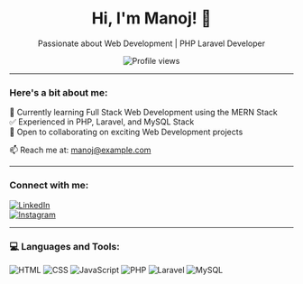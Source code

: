 <h1 align="center">Hi, I'm Manoj! 👋</h1>

<p align="center">
  Passionate about Web Development | PHP Laravel Developer
</p>

<p align="center">
  <img src="https://komarev.com/ghpvc/?username=manoj-dev&style=flat-square" alt="Profile views" />
</p>

---

### Here's a bit about me:

🌱 Currently learning Full Stack Web Development using the MERN Stack  
✅ Experienced in PHP, Laravel, and MySQL Stack  
🤝 Open to collaborating on exciting Web Development projects  

📫 Reach me at: [manoj@example.com](mailto:manoj@example.com)

---

### Connect with me:

[![LinkedIn](https://img.shields.io/badge/LinkedIn-blue?logo=linkedin)](https://linkedin.com/in/YOUR-LINKEDIN)  
[![Instagram](https://img.shields.io/badge/Instagram-pink?logo=instagram)](https://instagram.com/YOUR-INSTA)

---

### 💻 Languages and Tools:

![HTML](https://img.shields.io/badge/HTML-E34F26?logo=html5&logoColor=white)
![CSS](https://img.shields.io/badge/CSS-1572B6?logo=css3&logoColor=white)
![JavaScript](https://img.shields.io/badge/JavaScript-F7DF1E?logo=javascript&logoColor=black)
![PHP](https://img.shields.io/badge/PHP-777BB4?logo=php&logoColor=white)
![Laravel](https://img.shields.io/badge/Laravel-FF2D20?logo=laravel&logoColor=white)
![MySQL](https://img.shields.io/badge/MySQL-4479A1?logo=mysql&logoColor=white)
